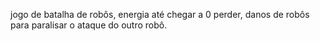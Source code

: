jogo de batalha de robôs,
energia até chegar a 0 perder,
danos de robôs para paralisar o ataque do outro robô.
